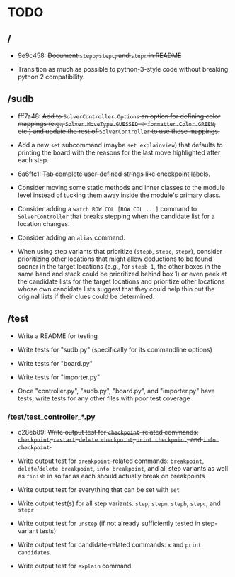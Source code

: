 TODO
====

/
-
* 9e9c458: ~~Document `stepb`, `stepc`, and `stepr` in README~~

* Transition as much as possible to python-3-style code without breaking
  python 2 compatibility.


/sudb
-----
* fff7a48: ~~Add to `SolverController.Options` an option for defining color
  mappings (e.g., `Solver.MoveType.GUESSED` -> `formatter.Color.GREEN`,
  etc.) and update the rest of `SolverController` to use these mappings.~~

* Add a new `set` subcommand (maybe `set explainview`) that defaults to
  printing the board with the reasons for the last move highlighted after
  each step.

* 6a6ffc1: ~~Tab complete user-defined strings like checkpoint labels.~~

* Consider moving some static methods and inner classes to the module level
  instead of tucking them away inside the module's primary class.

* Consider adding a `watch ROW COL [ROW COL ...]` command to
  `SolverController` that breaks stepping when the candidate list for a
  location changes.

* Consider adding an `alias` command.

* When using step variants that prioritize (`stepb`, `stepc`, `stepr`),
  consider prioritizing other locations that might allow deductions to be
  found sooner in the target locations (e.g., for `stepb 1`, the other
  boxes in the same band and stack could be prioritized behind box 1) or
  even peek at the candidate lists for the target locations and prioritize
  other locations whose own candidate lists suggest that they could help
  thin out the original lists if their clues could be determined.


/test
-----
* Write a README for testing

* Write tests for "sudb.py" (specifically for its commandline options)

* Write tests for "board.py"

* Write tests for "importer.py"

* Once "controller.py", "sudb.py", "board.py", and "importer.py" have
  tests, write tests for any other files with poor test coverage


### /test/test\_controller\_\*.py ###
* c28eb89: ~~Write output test for `checkpoint`-related commands:
  `checkpoint`, `restart`, `delete checkpoint`, `print checkpoint`, and
  `info checkpoint`.~~

* Write output test for `breakpoint`-related commands: `breakpoint`,
  `delete`/`delete breakpoint`, `info breakpoint`, and all step variants as
  well as `finish` in so far as each should actually break on breakpoints

* Write output test for everything that can be set with `set`

* Write output test(s) for all step variants: `step`, `stepm`, `stepb`,
  `stepc`, and `stepr`

* Write output test for `unstep` (if not already sufficiently tested in
  step-variant tests)

* Write output test for candidate-related commands: `x` and `print
  candidates`.

* Write output test for `explain` command
